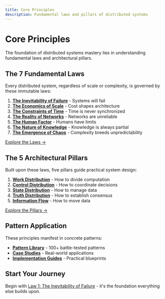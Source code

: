 ```yaml
---
title: Core Principles
description: Fundamental laws and pillars of distributed systems
---
```


# Core Principles

The foundation of distributed systems mastery lies in understanding fundamental laws and architectural pillars.

## The 7 Fundamental Laws

Every distributed system, regardless of scale or complexity, is governed by these immutable laws:

1. **[The Inevitability of Failure](core-principles/laws/correlated-failure.md)** - Systems will fail
2. **[The Economics of Scale](core-principles/laws/economic-reality.md)** - Cost shapes architecture
3. **[The Constraints of Time](core-principles/laws/temporal-constraints.md)** - Time is never synchronized
4. **[The Reality of Networks](core-principles/laws/asynchronous-reality.md)** - Networks are unreliable
5. **[The Human Factor](core-principles/laws/cognitive-load.md)** - Humans have limits
6. **[The Nature of Knowledge](core-principles/laws/distributed-knowledge.md)** - Knowledge is always partial
7. **[The Emergence of Chaos](core-principles/laws/emergent-chaos.md)** - Complexity breeds unpredictability

[Explore the Laws →](core-principles/laws/)

## The 5 Architectural Pillars

Built upon these laws, five pillars guide practical system design:

1. **[Work Distribution](core-principles/pillars/work-distribution.md)** - How to divide computation
2. **[Control Distribution](core-principles/pillars/control-distribution.md)** - How to coordinate decisions
3. **[State Distribution](core-principles/pillars/state-distribution.md)** - How to manage data
4. **[Truth Distribution](core-principles/pillars/truth-distribution.md)** - How to establish consensus
5. **[Information Flow](core-principles/pillars/information-flow.md)** - How to move data

[Explore the Pillars →](core-principles/pillars/)

## Pattern Application

These principles manifest in concrete patterns:

- **[Pattern Library](pattern-library/)** - 100+ battle-tested patterns
- **[Case Studies](architects-handbook/case-studies/)** - Real-world applications
- **[Implementation Guides](excellence/implementation-guides/)** - Practical blueprints

## Start Your Journey

Begin with [Law 1: The Inevitability of Failure](core-principles/laws/correlated-failure.md) - it's the foundation everything else builds upon.

